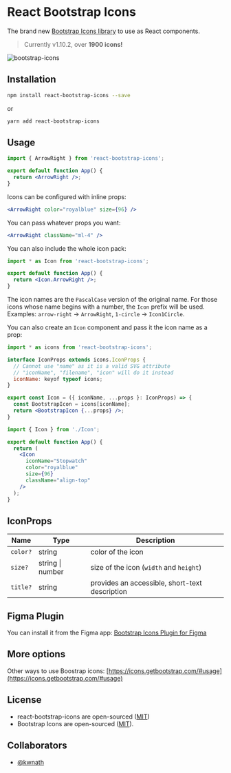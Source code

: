 # React Bootstrap Icons

The brand new [Bootstrap Icons library](https://icons.getbootstrap.com/) to use as React components.

> Currently v1.10.2, over **1900 icons!**

![bootstrap-icons](https://user-images.githubusercontent.com/39626451/192898250-711e2281-ab03-433a-afeb-4ad542b68a5b.png)

## Installation

```bash
npm install react-bootstrap-icons --save
```

or

```bash
yarn add react-bootstrap-icons
```

## Usage

```jsx
import { ArrowRight } from 'react-bootstrap-icons';

export default function App() {
  return <ArrowRight />;
}
```

Icons can be configured with inline props:

```jsx
<ArrowRight color="royalblue" size={96} />
```

You can pass whatever props you want:

```jsx
<ArrowRight className="ml-4" />
```

You can also include the whole icon pack:

```jsx
import * as Icon from 'react-bootstrap-icons';

export default function App() {
  return <Icon.ArrowRight />;
}
```

The icon names are the `PascalCase` version of the original name. For those icons whose name begins with a number, the `Icon` prefix will be used. Examples: `arrow-right` → `ArrowRight`, `1-circle` → `Icon1Circle`.

You can also create an `Icon` component and pass it the icon name as a prop:

```jsx
import * as icons from 'react-bootstrap-icons';

interface IconProps extends icons.IconProps {
  // Cannot use "name" as it is a valid SVG attribute
  // "iconName", "filename", "icon" will do it instead
  iconName: keyof typeof icons;
}

export const Icon = ({ iconName, ...props }: IconProps) => {
  const BootstrapIcon = icons[iconName];
  return <BootstrapIcon {...props} />;
}
```

```jsx
import { Icon } from './Icon';

export default function App() {
  return (
    <Icon
      iconName="Stopwatch"
      color="royalblue"
      size={96}
      className="align-top"
    />
  );
}
```

## IconProps

| Name     | Type             | Description                                    |
| -------- | ---------------- | ---------------------------------------------- |
| `color?` | string           | color of the icon                              |
| `size?`  | string \| number | size of the icon (`width` and `height`)        |
| `title?` | string           | provides an accessible, short-text description |

## Figma Plugin

You can install it from the Figma app: [Bootstrap Icons Plugin for Figma](https://www.figma.com/community/plugin/868341386266170307/Bootstrap-Icons)

## More options

Other ways to use Boostrap icons: [https://icons.getbootstrap.com/#usage](https://icons.getbootstrap.com/#usage)

## License

- react-bootstrap-icons are open-sourced ([MIT](https://github.com/ismamz/react-bootstrap-icons/blob/master/LICENSE.md))
- Bootstrap Icons are open-sourced ([MIT](https://github.com/twbs/icons/blob/main/LICENSE.md)).

## Collaborators

- [@kwnath](https://github.com/kwnath)
